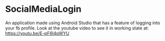 # SocialMediaLogin
An application made using Android Studio that has a feature of logging into your fb profile.
Look at the youtube video to see it in working state at:
https://youtu.be/E-pF6l4pWYU
